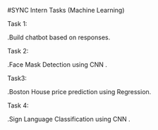 #SYNC Intern Tasks (Machine Learning)

Task 1:

.Build chatbot based on responses.

Task 2:

.Face Mask Detection using CNN .

Task3:

.Boston House price prediction using Regression. 

Task 4:

.Sign Language Classification using CNN .
